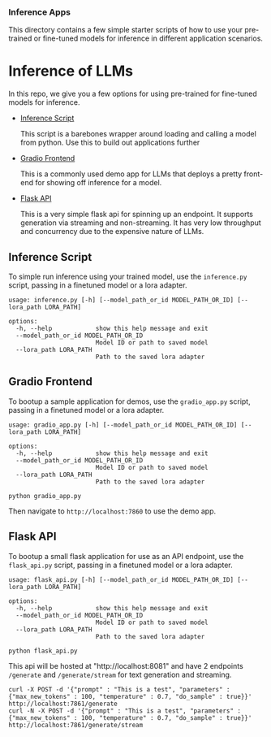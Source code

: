 ### Inference Apps

This directory contains a few simple starter scripts of how to use your pre-trained or fine-tuned models for inference in different application scenarios.

# Inference of LLMs

In this repo, we give you a few options for using pre-trained for fine-tuned models for inference. 

- [Inference Script](#inference-script)

  This script is a barebones wrapper around loading and calling a model from python.  Use this to build out applications further

- [Gradio Frontend](#gradio-frontend)

  This is a commonly used demo app for LLMs that deploys a pretty front-end for showing off inference for a model.

- [Flask API](#flask-api)

  This is a very simple flask api for spinning up an endpoint.  It supports generation via streaming and non-streaming.  It has very low throughput and concurrency due to the expensive nature of LLMs.

## Inference Script

To simple run inference using your trained model, use the `inference.py` script, passing in a finetuned model or a lora adapter.

```
usage: inference.py [-h] [--model_path_or_id MODEL_PATH_OR_ID] [--lora_path LORA_PATH]

options:
  -h, --help            show this help message and exit
  --model_path_or_id MODEL_PATH_OR_ID
                        Model ID or path to saved model
  --lora_path LORA_PATH
                        Path to the saved lora adapter
```

## Gradio Frontend

To bootup a sample application for demos, use the `gradio_app.py` script, passing in a finetuned model or a lora adapter.

```
usage: gradio_app.py [-h] [--model_path_or_id MODEL_PATH_OR_ID] [--lora_path LORA_PATH]

options:
  -h, --help            show this help message and exit
  --model_path_or_id MODEL_PATH_OR_ID
                        Model ID or path to saved model
  --lora_path LORA_PATH
                        Path to the saved lora adapter
```

```
python gradio_app.py
```

Then navigate to `http://localhost:7860` to use the demo app.

## Flask API

To bootup a small flask application for use as an API endpoint, use the `flask_api.py` script, passing in a finetuned model or a lora adapter.

```
usage: flask_api.py [-h] [--model_path_or_id MODEL_PATH_OR_ID] [--lora_path LORA_PATH]

options:
  -h, --help            show this help message and exit
  --model_path_or_id MODEL_PATH_OR_ID
                        Model ID or path to saved model
  --lora_path LORA_PATH
                        Path to the saved lora adapter
```

```
python flask_api.py
```

This api will be hosted at "http://localhost:8081" and have 2 endpoints `/generate` and `/generate/stream` for text generation and streaming.

```
curl -X POST -d '{"prompt" : "This is a test", "parameters" : {"max_new_tokens" : 100, "temperature" : 0.7, "do_sample" : true}}' http://localhost:7861/generate
curl -N -X POST -d '{"prompt" : "This is a test", "parameters" : {"max_new_tokens" : 100, "temperature" : 0.7, "do_sample" : true}}' http://localhost:7861/generate/stream
```
